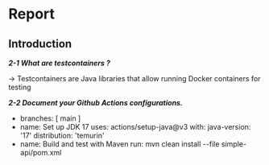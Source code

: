 # Report

## Introduction

***2-1 What are testcontainers ?***

-> Testcontainers are Java libraries that allow running Docker containers for testing


***2-2 Document your Github Actions configurations.***

- branches: [ main ]
- name: Set up JDK 17
    uses: actions/setup-java@v3
    with:
      java-version: '17'
      distribution: 'temurin'
- name: Build and test with Maven 
  run: mvn clean install --file simple-api/pom.xml

